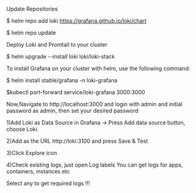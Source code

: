 Update Repositories

 $ helm repo add loki https://grafana.github.io/loki/chart

 $ helm repo update

Deploy Loki and Promtail to your cluster

 $ helm upgrade --install loki loki/loki-stack

To install Grafana on your cluster with helm, use the following command:

 $ helm install stable/grafana -n loki-grafana

 $kubectl port-forward  service/loki-grafana 3000:3000
 
Now,Navigate to http://localhost:3000 and login with admin and initial password as admin, then set your desired password

1)Add Loki as Data Source in Grafana -> Press Add data source button, choose Loki.

2)Add as the URL http://loki:3100 and press Save & Test

3)Click Explore icon

4)Check existing logs, just open Log labels
  You can get logs for apps, containers, instances etc 

Select any to get required logs !!!
